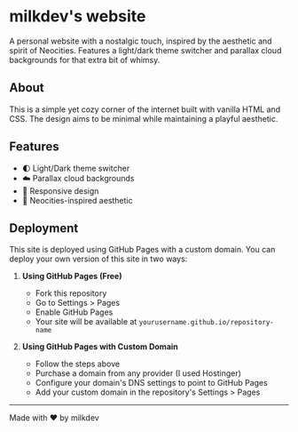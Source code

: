# milkdev's website

A personal website with a nostalgic touch, inspired by the aesthetic and spirit of Neocities. Features a light/dark theme switcher and parallax cloud backgrounds for that extra bit of whimsy.

## About

This is a simple yet cozy corner of the internet built with vanilla HTML and CSS. The design aims to be minimal while maintaining a playful aesthetic.

## Features

- 🌓 Light/Dark theme switcher
- ☁️ Parallax cloud backgrounds
- 📱 Responsive design
- 🎨 Neocities-inspired aesthetic

## Deployment

This site is deployed using GitHub Pages with a custom domain. You can deploy your own version of this site in two ways:

1. **Using GitHub Pages (Free)**
   - Fork this repository
   - Go to Settings > Pages
   - Enable GitHub Pages
   - Your site will be available at `yourusername.github.io/repository-name`

2. **Using GitHub Pages with Custom Domain**
   - Follow the steps above
   - Purchase a domain from any provider (I used Hostinger)
   - Configure your domain's DNS settings to point to GitHub Pages
   - Add your custom domain in the repository's Settings > Pages

---

Made with ❤️ by milkdev

